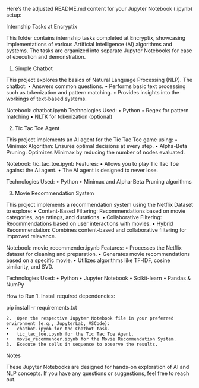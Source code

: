 Here’s the adjusted README.md content for your Jupyter Notebook (.ipynb) setup:

Internship Tasks at Encryptix

This folder contains internship tasks completed at Encryptix, showcasing implementations of various Artificial Intelligence (AI) algorithms and systems. The tasks are organized into separate Jupyter Notebooks for ease of execution and demonstration.

1. Simple Chatbot

This project explores the basics of Natural Language Processing (NLP). The chatbot:
	•	Answers common questions.
	•	Performs basic text processing such as tokenization and pattern matching.
	•	Provides insights into the workings of text-based systems.

Notebook: chatbot.ipynb
Technologies Used:
	•	Python
	•	Regex for pattern matching
	•	NLTK for tokenization (optional)

2. Tic Tac Toe Agent

This project implements an AI agent for the Tic Tac Toe game using:
	•	Minimax Algorithm: Ensures optimal decisions at every step.
	•	Alpha-Beta Pruning: Optimizes Minimax by reducing the number of nodes evaluated.

Notebook: tic_tac_toe.ipynb
Features:
	•	Allows you to play Tic Tac Toe against the AI agent.
	•	The AI agent is designed to never lose.

Technologies Used:
	•	Python
	•	Minimax and Alpha-Beta Pruning algorithms

3. Movie Recommendation System

This project implements a recommendation system using the Netflix Dataset to explore:
	•	Content-Based Filtering: Recommendations based on movie categories, age ratings, and durations.
	•	Collaborative Filtering: Recommendations based on user interactions with movies.
	•	Hybrid Recommendation: Combines content-based and collaborative filtering for improved relevance.

Notebook: movie_recommender.ipynb
Features:
	•	Processes the Netflix dataset for cleaning and preparation.
	•	Generates movie recommendations based on a specific movie.
	•	Utilizes algorithms like TF-IDF, cosine similarity, and SVD.

Technologies Used:
	•	Python
	•	Jupyter Notebook
	•	Scikit-learn
	•	Pandas & NumPy

How to Run
	1.	Install required dependencies:

pip install -r requirements.txt


	2.	Open the respective Jupyter Notebook file in your preferred environment (e.g., JupyterLab, VSCode):
	•	chatbot.ipynb for the Chatbot task.
	•	tic_tac_toe.ipynb for the Tic Tac Toe Agent.
	•	movie_recommender.ipynb for the Movie Recommendation System.
	3.	Execute the cells in sequence to observe the results.

Notes

These Jupyter Notebooks are designed for hands-on exploration of AI and NLP concepts. If you have any questions or suggestions, feel free to reach out.
